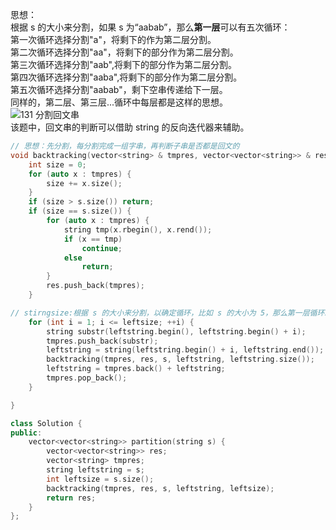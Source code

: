 思想：  
根据 s 的大小来分割，如果 s 为“aabab”，那么**第一层**可以有五次循环：  
第一次循环选择分割"a"，将剩下的作为第二层分割。  
第二次循环选择分割"aa"，将剩下的部分作为第二层分割。  
第三次循环选择分割"aab",将剩下的部分作为第二层分割。  
第四次循环选择分割"aaba",将剩下的部分作为第二层分割。  
第五次循环选择分割"aabab"，剩下空串传递给下一层。  
同样的，第二层、第三层...循环中每层都是这样的思想。  
![131 分割回文串](https://user-images.githubusercontent.com/83362131/212472356-f92b8629-f2f4-429f-8aee-3668ef93caad.jpg)  
该题中，回文串的判断可以借助 string 的反向迭代器来辅助。  
```cpp
// 思想：先分割，每分割完成一组字串，再判断子串是否都是回文的
void backtracking(vector<string> & tmpres, vector<vector<string>> & res, string s, string leftstring,  int leftsize) {
    int size = 0;
    for (auto x : tmpres) {
        size += x.size();
    }
    if (size > s.size()) return;
    if (size == s.size()) {
        for (auto x : tmpres) {
            string tmp(x.rbegin(), x.rend());
            if (x == tmp)
                continue;
            else 
                return;
        }
        res.push_back(tmpres);
    } 

// stirngsize:根据 s 的大小来分割，以确定循环，比如 s 的大小为 5，那么第一层循环就可以设置第一个子串的大小为 1 - 5
    for (int i = 1; i <= leftsize; ++i) {
        string substr(leftstring.begin(), leftstring.begin() + i);
        tmpres.push_back(substr);
        leftstring = string(leftstring.begin() + i, leftstring.end());
        backtracking(tmpres, res, s, leftstring, leftstring.size());
        leftstring = tmpres.back() + leftstring;
        tmpres.pop_back();
    }

}

class Solution {
public:
    vector<vector<string>> partition(string s) {
        vector<vector<string>> res;
        vector<string> tmpres;
        string leftstring = s;
        int leftsize = s.size();
        backtracking(tmpres, res, s, leftstring, leftsize);
        return res;
    }
};
```
